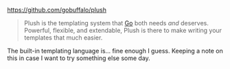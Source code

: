https://github.com/gobuffalo/plush

> Plush is the templating system that [Go](http://golang.org) both needs _and_ deserves. Powerful, flexible, and extendable, Plush is there to make writing your templates that much easier.

The built-in templating language is... fine enough I guess. Keeping a note on this in case I want to try something else some day.